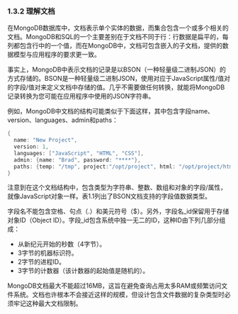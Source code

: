 ### 1.3.2 理解文档

在MongoDB数据库中，文档表示单个实体的数据，而集合包含一个或多个相关的文档。MongoDB和SQL的一个主要差别在于文档不同于行：行数据是扁平的，每列都包含行中的一个值，而在MongoDB中，文档可包含嵌入的子文档，提供的数据模型与应用程序的要求更一致。

事实上，MongoDB中表示文档的记录是以BSON（一种轻量级二进制JSON）的方式存储的。BSON是一种轻量级二进制JSON，使用对应于JavaScript属性/值对的字段/值对来定义文档中存储的值。几乎不需要做任何转换，就能将MongoDB记录转换为您可能在应用程序中使用的JSON字符串。

例如，MongoDB中文档的结构可能类似于下面这样，其中包含字段name、version、languages、admin和paths：

```go
{
  name: "New Project",
  version: 1,
  languages: ["JavaScript", "HTML", "CSS"],
  admin: {name: "Brad", password: "****"},
  paths: {temp: "/tmp", project:"/opt/project", html: "/opt/project/html"}
}
```

注意到在这个文档结构中，包含类型为字符串、整数、数组和对象的字段/属性，就像JavaScript对象一样。表1.1列出了BSON文档支持的字段值数据类型。

字段名不能包含空格、句点（.）和美元符号（$）。另外，字段名_id保留用于存储对象ID（Object ID）。字段_id包含系统中独一无二的ID，这种ID由下列几部分组成：

+ 从新纪元开始的秒数（4字节）。
+ 3字节的机器标识符。
+ 2字节的进程ID。
+ 3字节的计数器（该计数器的起始值是随机的）。

MongoDB文档最大不能超过16MB，这旨在避免查询占用太多RAM或频繁访问文件系统。文档也许根本不会接近这样的规模，但设计包含文件数据的复杂类型时必须牢记这种最大文档限制。

